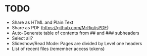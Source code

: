 # TODO

* Share as HTML and Plain Text
* Share as PDF (https://github.com/MrRio/jsPDF)
* Auto-Generate table of contents from ## and ### subheaders
* Select all?
* Slideshow/Read Mode: Pages are divided by Level one headers
* List of recent files (remember access tokens)